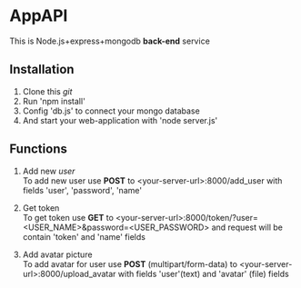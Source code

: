 # AppAPI

This is Node.js+express+mongodb **back-end** service

## Installation

1. Clone this *git*
2. Run 'npm install'
3. Config 'db.js' to connect your mongo database
4. And start your web-application with 'node server.js'

## Functions

1. Add new *user*  
  To add new user use **POST** to \<your-server-url>:8000/add_user with fields 'user', 'password', 'name'

2. Get token  
  To get token use **GET** to \<your-server-url>:8000/token/?user=<USER_NAME>&password=<USER_PASSWORD>
  and request will be contain 'token' and 'name' fields
  
3. Add avatar picture  
  To add avatar for user use **POST** (multipart/form-data) to \<your-server-url>:8000/upload_avatar with fields 'user'(text) and 'avatar' (file) fields
